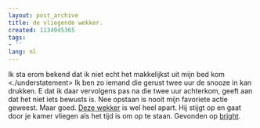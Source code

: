 ```yaml
---
layout: post_archive
title: de vliegende wekker.
created: 1134945365
tags:
- ''
lang: nl
---
```

Ik sta erom bekend dat ik niet echt het makkelijkst uit mijn bed kom &lt;./understatement&gt; Ik ben zo iemand die gerust twee uur de snooze in kan drukken. E dat ik daar vervolgens pas na die twee uur achterkom, geeft aan dat het niet iets bewusts is. Nee opstaan is nooit mijn favoriete actie geweest. Maar goed. [Deze wekker](http://www.yankodesign.com/product_info.php?products_id=641) is wel heel apart. Hij stijgt op en gaat door je kamer vliegen als het tijd is om op te staan. Gevonden op [bright](http://www.bright.nl/node/447 "Bright: een grote Nederlandse Drupal installatie").
